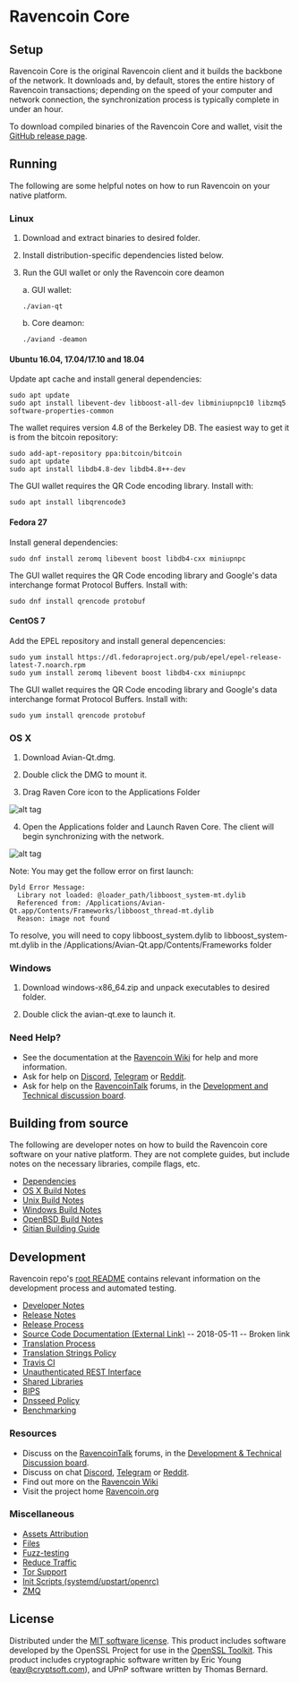 Ravencoin Core
==============

Setup
---------------------
Ravencoin Core is the original Ravencoin client and it builds the backbone of the network. It downloads and, by default, stores the entire history of Ravencoin transactions; depending on the speed of your computer and network connection, the synchronization process is typically complete in under an hour.

To download compiled binaries of the Ravencoin Core and wallet, visit the [GitHub release page](https://github.com/RavenProject/Ravencoin/releases).

Running
---------------------
The following are some helpful notes on how to run Ravencoin on your native platform.

### Linux

1) Download and extract binaries to desired folder.

2) Install distribution-specific dependencies listed below.

3) Run the GUI wallet or only the Ravencoin core deamon

   a. GUI wallet:
   
   `./avian-qt`

   b. Core deamon:
   
   `./aviand -deamon`

#### Ubuntu 16.04, 17.04/17.10 and 18.04

Update apt cache and install general dependencies:

```
sudo apt update
sudo apt install libevent-dev libboost-all-dev libminiupnpc10 libzmq5 software-properties-common
```

The wallet requires version 4.8 of the Berkeley DB. The easiest way to get it is from the bitcoin repository: 

```
sudo add-apt-repository ppa:bitcoin/bitcoin
sudo apt update
sudo apt install libdb4.8-dev libdb4.8++-dev
```

The GUI wallet requires the QR Code encoding library. Install with:

`sudo apt install libqrencode3`

#### Fedora 27

Install general dependencies:

`sudo dnf install zeromq libevent boost libdb4-cxx miniupnpc`

The GUI wallet requires the QR Code encoding library and Google's data interchange format Protocol Buffers. Install with:

`sudo dnf install qrencode protobuf`

#### CentOS 7

Add the EPEL repository and install general depencencies:

```
sudo yum install https://dl.fedoraproject.org/pub/epel/epel-release-latest-7.noarch.rpm
sudo yum install zeromq libevent boost libdb4-cxx miniupnpc
```

The GUI wallet requires the QR Code encoding library and Google's data interchange format Protocol Buffers. Install with:

`sudo yum install qrencode protobuf`

### OS X

1) Download Avian-Qt.dmg.

2) Double click the DMG to mount it. 

3) Drag Raven Core icon to the Applications Folder

![alt tag](https://i.imgur.com/GLhBFUV.png)

4) Open the Applications folder and Launch Raven Core. The client will begin synchronizing with the network.

![alt tag](https://i.imgur.com/v3962qo.png)

Note: You may get the follow error on first launch:
```
Dyld Error Message:
  Library not loaded: @loader_path/libboost_system-mt.dylib
  Referenced from: /Applications/Avian-Qt.app/Contents/Frameworks/libboost_thread-mt.dylib
  Reason: image not found
```
To resolve, you will need to copy libboost_system.dylib to libboost_system-mt.dylib in the /Applications/Avian-Qt.app/Contents/Frameworks folder

### Windows

1) Download windows-x86_64.zip and unpack executables to desired folder.

2) Double click the avian-qt.exe to launch it.

### Need Help?

- See the documentation at the [Ravencoin Wiki](https://raven.wiki/wiki/Ravencoin_Wiki)
for help and more information.
- Ask for help on [Discord](https://discord.gg/DUkcBst), [Telegram](https://t.me/RavencoinDev) or [Reddit](https://www.reddit.com/r/Ravencoin/).
- Ask for help on the [RavencoinTalk](https://www.ravencointalk.org/) forums, in the [Development and Technical discussion board](https://www.ravencointalk.org/?forum=661517).

Building from source
---------------------
The following are developer notes on how to build the Ravencoin core software on your native platform. They are not complete guides, but include notes on the necessary libraries, compile flags, etc.

- [Dependencies](https://github.com/RavenProject/Ravencoin/tree/master/doc/dependencies.md)
- [OS X Build Notes](https://github.com/RavenProject/Ravencoin/tree/master/doc/build-osx.md)
- [Unix Build Notes](https://github.com/RavenProject/Ravencoin/tree/master/doc/build-unix.md)
- [Windows Build Notes](https://github.com/RavenProject/Ravencoin/tree/master/doc/build-windows.md)
- [OpenBSD Build Notes](https://github.com/RavenProject/Ravencoin/tree/master/doc/build-openbsd.md)
- [Gitian Building Guide](https://github.com/RavenProject/Ravencoin/tree/master/doc/gitian-building.md)

Development
---------------------
Ravencoin repo's [root README](https://github.com/RavenProject/Ravencoin/blob/master/README.md) contains relevant information on the development process and automated testing.

- [Developer Notes](https://github.com/RavenProject/Ravencoin/blob/master/doc/developer-notes.md)
- [Release Notes](https://github.com/RavenProject/Ravencoin/blob/master/doc/release-notes.md)
- [Release Process](https://github.com/RavenProject/Ravencoin/blob/master/doc/release-process.md)
- [Source Code Documentation (External Link)](https://dev.visucore.com/raven/doxygen/) -- 2018-05-11 -- Broken link
- [Translation Process](https://github.com/RavenProject/Ravencoin/blob/master/doc/translation_process.md)
- [Translation Strings Policy](https://github.com/RavenProject/Ravencoin/blob/master/doc/translation_strings_policy.md)
- [Travis CI](https://github.com/RavenProject/Ravencoin/blob/master/doc/travis-ci.md)
- [Unauthenticated REST Interface](https://github.com/RavenProject/Ravencoin/blob/master/doc/REST-interface.md)
- [Shared Libraries](https://github.com/RavenProject/Ravencoin/blob/master/doc/shared-libraries.md)
- [BIPS](https://github.com/RavenProject/Ravencoin/blob/master/doc/bips.md)
- [Dnsseed Policy](https://github.com/RavenProject/Ravencoin/blob/master/doc/dnsseed-policy.md)
- [Benchmarking](https://github.com/RavenProject/Ravencoin/blob/master/doc/benchmarking.md)

### Resources
- Discuss on the [RavencoinTalk](https://www.ravencointalk.org/) forums, in the [Development & Technical Discussion board](https://www.ravencointalk.org/?forum=661517).
- Discuss on chat [Discord](https://discord.gg/DUkcBst), [Telegram](https://t.me/RavencoinDev) or [Reddit](https://www.reddit.com/r/Ravencoin/).
- Find out more on the [Ravencoin Wiki](https://raven.wiki/wiki/Ravencoin_Wiki)
- Visit the project home [Ravencoin.org](https://ravencoin.org)

### Miscellaneous
- [Assets Attribution](https://github.com/RavenProject/Ravencoin/blob/master/doc/assets-attribution.md)
- [Files](https://github.com/RavenProject/Ravencoin/blob/master/doc/files.md)
- [Fuzz-testing](https://github.com/RavenProject/Ravencoin/blob/master/doc/fuzzing.md)
- [Reduce Traffic](https://github.com/RavenProject/Ravencoin/blob/master/doc/reduce-traffic.md)
- [Tor Support](https://github.com/RavenProject/Ravencoin/blob/master/doc/tor.md)
- [Init Scripts (systemd/upstart/openrc)](https://github.com/RavenProject/Ravencoin/blob/master/doc/init.md)
- [ZMQ](https://github.com/RavenProject/Ravencoin/blob/master/doc/zmq.md)

License
---------------------
Distributed under the [MIT software license](https://github.com/RavenProject/Ravencoin/blob/master/COPYING).
This product includes software developed by the OpenSSL Project for use in the [OpenSSL Toolkit](https://www.openssl.org/). This product includes
cryptographic software written by Eric Young ([eay@cryptsoft.com](mailto:eay@cryptsoft.com)), and UPnP software written by Thomas Bernard.
